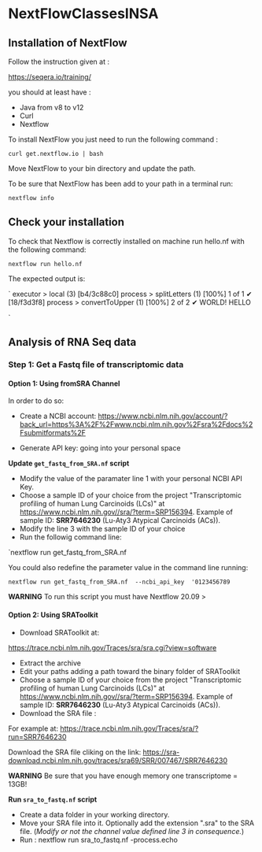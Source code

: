 # NextFlowClassesINSA
## Installation of NextFlow
Follow the instruction given at : 

https://seqera.io/training/

you should at least have :

 - Java from v8 to v12
 - Curl 
 - Nextflow

 To install NextFlow you just need to run the following command :

`curl get.nextflow.io | bash`

Move NextFlow to your bin directory and update the path.

To be sure that NextFlow has been add to your path in a terminal run:

`nextflow info`


## Check your installation
To check that Nextflow is correctly installed on machine run hello.nf with the following command:

`nextflow run hello.nf`

The expected output is:

`
executor >  local (3)
[b4/3c88c0] process > splitLetters (1)   [100%] 1 of 1 ✔
[18/f3d3f8] process > convertToUpper (1) [100%] 2 of 2 ✔
WORLD!
HELLO

`

## Analysis of RNA Seq data
### Step 1: Get a Fastq file of transcriptomic data
#### Option 1: Using fromSRA Channel

In order to do so:
+ Create a NCBI account: https://www.ncbi.nlm.nih.gov/account/?back_url=https%3A%2F%2Fwww.ncbi.nlm.nih.gov%2Fsra%2Fdocs%2Fsubmitformats%2F

+ Generate API key: going into your personal space


**Update `get_fastq_from_SRA.nf` script**

+ Modify the value of the paramater line 1 with your personal NCBI API Key.
+ Choose a sample ID of your choice from the project "Transcriptomic profiling of human Lung Carcinoids (LCs)" at https://www.ncbi.nlm.nih.gov//sra/?term=SRP156394. Example of sample ID: **SRR7646230** (Lu-Aty3 Atypical Carcinoids (ACs)). 
+ Modify the line 3 with the sample ID of your choice
+ Run the followig command line: 

`nextflow run get_fastq_from_SRA.nf 

You could also redefine the parameter value in the command line running:

`nextflow run get_fastq_from_SRA.nf  --ncbi_api_key  '0123456789`

**WARNING** To run this script you must have Nextflow 20.09 >

#### Option 2: Using SRAToolkit
- Download SRAToolkit at:

https://trace.ncbi.nlm.nih.gov/Traces/sra/sra.cgi?view=software

- Extract the archive
- Edit your paths adding a path toward the binary folder of SRAToolkit
- Choose a sample ID of your choice from the project "Transcriptomic profiling of human Lung Carcinoids (LCs)" at https://www.ncbi.nlm.nih.gov//sra/?term=SRP156394. Example of sample ID: **SRR7646230** (Lu-Aty3 Atypical Carcinoids (ACs)). 
- Download the SRA file : 

For example at:
https://trace.ncbi.nlm.nih.gov/Traces/sra/?run=SRR7646230

Download the SRA file cliking on the link: https://sra-download.ncbi.nlm.nih.gov/traces/sra69/SRR/007467/SRR7646230

**WARNING** Be sure that you have enough memory one transcriptome = 13GB! 

**Run `sra_to_fastq.nf` script**
- Create a data folder in your working directory.
- Move your SRA file into it. Optionally add the extension ".sra" to the SRA file. (*Modify or not the channel value defined line 3 in consequence.*)
- Run : nextflow run sra_to_fastq.nf -process.echo






